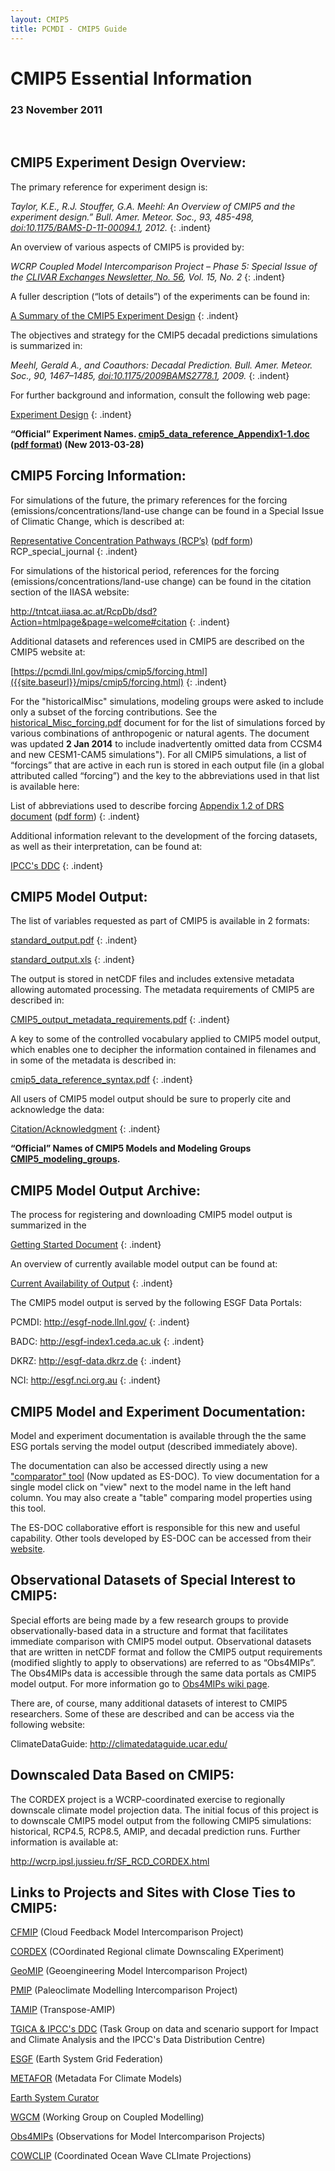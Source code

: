 ```yaml
---
layout: CMIP5
title: PCMDI - CMIP5 Guide
---
```


# CMIP5 Essential Information 

### 23 November 2011

<br>

## CMIP5 Experiment Design Overview:


The primary reference for experiment design is:

*Taylor, K.E., R.J. Stouffer, G.A. Meehl: An Overview of CMIP5 and the experiment design.” Bull. Amer. Meteor. Soc., 93, 485-498, [doi:10.1175/BAMS-D-11-00094.1](http://dx.doi.org/doi:10.1175/BAMS-D-11-00094.1), 2012.*
{: .indent}


An overview of various aspects of CMIP5 is provided by:

*WCRP Coupled Model Intercomparison Project – Phase 5: Special Issue of the [CLIVAR Exchanges Newsletter, No. 56](http://www.clivar.org/publications/exchanges/Exchanges_56.pdf), Vol. 15, No. 2*
{: .indent}


A fuller description (“lots of details”) of the experiments can be found in:

[A Summary of the CMIP5 Experiment Design]({{site.baseurl}}/mips/cmip5/Taylor_CMIP5_design.pdf)
{: .indent}


The objectives and strategy for the CMIP5 decadal predictions simulations is summarized in:

*Meehl, Gerald A., and Coauthors: Decadal Prediction. Bull. Amer. Meteor. Soc., 90, 1467–1485, [doi:10.1175/2009BAMS2778.1](http://dx.doi.org/doi:10.1175/2009BAMS2778.1), 2009.*
{: .indent}

For further background and information, consult the following web page:

[Experiment Design]({{site.baseurl}}/mips/cmip5/experiment_design.html)
{: .indent}



**“Official” Experiment Names. [cmip5_data_reference_Appendix1-1.doc]({{site.baseurl}}/mips/cmip5/experiment_design.html) ([pdf format]({{site.baseurl}}/mips/cmip5/cmip5_data_reference_Appendix1-1.pdf)) (New 2013-03-28)**


## CMIP5 Forcing Information:

For simulations of the future, the primary references for the forcing (emissions/concentrations/land-use change can be found in a Special Issue of Climatic Change, which is described at:

[Representative Concentration Pathways (RCP’s)]({{site.baseurl}}/mips/cmip5/RCP_journal_special.docx) ([pdf form]({{site.baseurl}}/mips/cmip5/RCP_journal_special.pdf)) RCP_special_journal
{: .indent}



For simulations of the historical period, references for the forcing (emissions/concentrations/land-use change) can be found in the citation section of the IIASA website:

<http://tntcat.iiasa.ac.at/RcpDb/dsd?Action=htmlpage&page=welcome#citation>
{: .indent}



Additional datasets and references used in CMIP5 are described on the CMIP5 website at:

[https://pcmdi.llnl.gov/mips/cmip5/forcing.html]({{site.baseurl}}/mips/cmip5/forcing.html)
{: .indent}


For the "historicalMisc" simulations, modeling groups were asked to include only a subset of the forcing contributions. See the [historical_Misc_forcing.pdf]({{site.baseurl}}/mips/cmip5/historical_Misc_forcing.pdf) document for for the list of simulations forced by various combinations of anthropogenic or natural agents. The document was updated **2 Jan 2014** to include inadvertently omitted data from CCSM4 and new CESM1-CAM5 simulations"). For all CMIP5 simulations, a list of “forcings” that are active in each run is stored in each output file (in a global attributed called “forcing”) and the key to the abbreviations used in that list is available here:

List of abbreviations used to describe forcing [Appendix 1.2 of DRS document]({{site.baseurl}}/mips/cmip5/cmip5_data_reference_Appendix1-2.doc) ([pdf form]({{site.baseurl}}/mips/cmip5/cmip5_data_reference_Appendix1-2.pdf))
{: .indent}


Additional information relevant to the development of the forcing datasets, as well as their interpretation, can be found at:

[IPCC's DDC](http://www.ipcc-data.org/index.html)
{: .indent}


## CMIP5 Model Output:

The list of variables requested as part of CMIP5 is available in 2 formats:

[standard_output.pdf]({{site.baseurl}}/mips/cmip5/standard_output.pdf)
{: .indent}

[standard_output.xls]({{site.baseurl}}/mips/cmip/standard_output.xls)
{: .indent}

The output is stored in netCDF files and includes extensive metadata allowing automated processing.  The metadata requirements of CMIP5 are described in:

[CMIP5_output_metadata_requirements.pdf]({{site.baseurl}}/mips/cmip5/CMIP5_output_metadata_requirements.pdf)
{: .indent}

A key to some of the controlled vocabulary applied to CMIP5 model output, which enables one to decipher the information contained in filenames and in some of the metadata is described in:

[cmip5_data_reference_syntax.pdf]({{site.baseurl}}/mips/cmip5/cmip5_data_reference_syntax.pdf)
{: .indent}

All users of CMIP5 model output should be sure to properly cite and acknowledge the data: 

[Citation/Acknowledgment]({{site.baseurl}}/mips/cmip5/citation.html)
{: .indent}


**“Official” Names of CMIP5 Models and Modeling Groups [CMIP5_modeling_groups]({{site.baseurl}}mips/cmip5/availability.html).**

## CMIP5 Model Output Archive:

The process for registering and downloading CMIP5 model output is summarized in the

[Getting Started Document]({{site.baseurl}}/mips/cmip5/data-access-getting-started.html)
{: .indent}

An overview of currently available model output can be found at:

[Current Availability of Output]({{site.baseurl}}/mips/cmip5/availability.html)
{: .indent}

The CMIP5 model output is served by the following ESGF Data Portals:

PCMDI: <http://esgf-node.llnl.gov/>
{: .indent}

BADC: <http://esgf-index1.ceda.ac.uk>
{: .indent}

DKRZ: <http://esgf-data.dkrz.de>
{: .indent}

NCI: <http://esgf.nci.org.au>
{: .indent}

## CMIP5 Model and Experiment Documentation:


Model and experiment documentation is available through the the same ESG portals serving the model output (described immediately above).


The documentation can also be accessed directly using a new ["comparator" tool](http://search.es-doc.org) (Now updated as ES-DOC). To view documentation for a single model click on "view" next to the model name in the left hand column. You may also create a "table" comparing model properties using this tool.


The ES-DOC collaborative effort is responsible for this new and useful capability. Other tools developed by ES-DOC can be accessed from their [website](http://es-doc.org/).

## Observational Datasets of Special Interest to CMIP5:


Special efforts are being made by a few research groups to provide observationally-based data in a structure and format that facilitates immediate comparison with CMIP5 model output.  Observational datasets that are written in netCDF format and follow the CMIP5 output requirements (modified slightly to apply to observations) are referred to as “Obs4MIPs”.  The Obs4MIPs data is accessible through the same data portals as CMIP5 model output.  For more information go to [Obs4MIPs wiki page](http://obs4mips.llnl.gov:8080/wiki/).

There are, of course, many additional datasets of interest to CMIP5 researchers.  Some of these are described and can be access via the following website:

ClimateDataGuide: <http://climatedataguide.ucar.edu/>

## Downscaled Data Based on CMIP5:

The CORDEX project is a WCRP-coordinated exercise to regionally downscale climate model projection data.  The initial focus of this project is to downscale CMIP5 model output from the following CMIP5 simulations: historical, RCP4.5, RCP8.5, AMIP, and decadal prediction runs.  Further information is available at:

<http://wcrp.ipsl.jussieu.fr/SF_RCD_CORDEX.html>


## Links to Projects and Sites with Close Ties to CMIP5:

[CFMIP](http://cfmip.metoffice.com/) (Cloud Feedback Model Intercomparison Project)

[CORDEX](http://wcrp.ipsl.jussieu.fr/SF_RCD_CORDEX.html) (COordinated Regional climate Downscaling EXperiment)

[GeoMIP](http://climate.envsci.rutgers.edu/GeoMIP/) (Geoengineering Model Intercomparison Project)

[PMIP](http://pmip3.lsce.ipsl.fr/) (Paleoclimate Modelling Intercomparison Project)

[TAMIP](http://www.metoffice.gov.uk/hadobs/tamip/) (Transpose-AMIP)

[TGICA & IPCC's DDC](http://www.ipcc-data.org/ddc_about.html) (Task Group on data and scenario support for Impact and Climate Analysis and the IPCC's Data Distribution Centre)

[ESGF](http://esgf.llnl.gov) (Earth System Grid Federation)

[METAFOR](http://metaforclimate.eu/) (Metadata For Climate Models)

[Earth System Curator](https://www.earthsystemcog.org/projects/earthsystemcurator/)

[WGCM](http://www.wcrp-climate.org/wgcm/) (Working Group on Coupled Modelling)

[Obs4MIPs](http://obs4mips.llnl.gov:8080/wiki/) (Observations for Model Intercomparison Projects)

[COWCLIP](http://www.jcomm.info/COWCLIP) (Coordinated Ocean Wave CLImate Projections)




